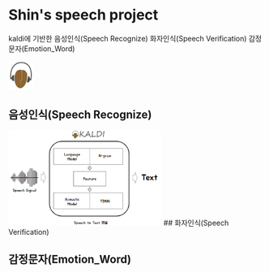 # Shin's speech project
kaldi에 기반한
음성인식(Speech Recognize)
화자인식(Speech Verification)
감정문자(Emotion_Word)

<img src="/img/kaldi.png" width="10%">


## 음성인식(Speech Recognize)
<img src="/img/Speech_Recognition.png" width="60%">
## 화자인식(Speech Verification)

## 감정문자(Emotion_Word)
